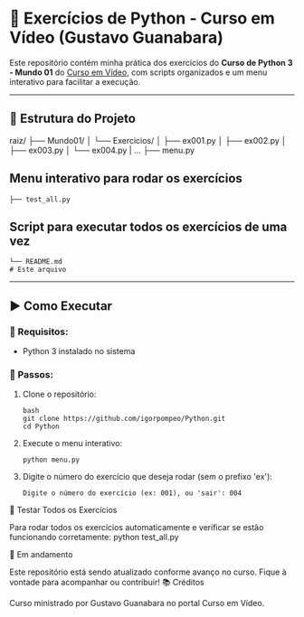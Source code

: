# 🐍 Exercícios de Python - Curso em Vídeo (Gustavo Guanabara)

Este repositório contém minha prática dos exercícios do **Curso de Python 3 - Mundo 01** do [Curso em Vídeo](https://www.cursoemvideo.com/curso/python-3-mundo-1/), com scripts organizados e um menu interativo para facilitar a execução.

---

## 📁 Estrutura do Projeto

raiz/
├── Mundo01/ │ 
└── Exercicios/ │ 
    ├── ex001.py │ 
    ├── ex002.py │ 
    ├── ex003.py │ 
    └── ex004.py |
... ├── menu.py 

## Menu interativo para rodar os exercícios 
    ├── test_all.py 

## Script para executar todos os exercícios de uma vez 
    └── README.md 
    # Este arquivo

---

## ▶️ Como Executar

### 🔹 Requisitos:
- Python 3 instalado no sistema

### 🔹 Passos:
1. Clone o repositório:
   ```
   bash
   git clone https://github.com/igorpompeo/Python.git
   cd Python
2. Execute o menu interativo:
    ```
    python menu.py
3. Digite o número do exercício que deseja rodar (sem o prefixo 'ex'):
    ```
    Digite o número do exercício (ex: 001), ou 'sair': 004

🧪 Testar Todos os Exercícios

Para rodar todos os exercícios automaticamente e verificar se estão funcionando corretamente:
python test_all.py

🚧 Em andamento

Este repositório está sendo atualizado conforme avanço no curso. Fique à vontade para acompanhar ou contribuir!
📚 Créditos

Curso ministrado por Gustavo Guanabara no portal Curso em Vídeo.